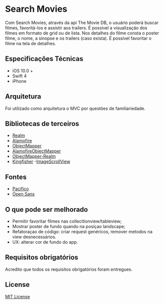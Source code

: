 # Search Movies

Com Search Movies, através da api The Movie DB, o usuário poderá buscar filmes, favoritá-los e assistir aos trailers. É possível a visualização dos filmes em formato de grid ou de lista. Nos detalhes do filme consta o poster filme, o nome, a sinopse e os trailers (caso exista). É possível favoritar o filme na tela de detalhes.

## Especificações Técnicas

- iOS 10.0 +
- Swift 4
- iPhone
 
## Arquitetura

Foi utilizado como arquitetura o MVC por questões de familiariedade.

## Bibliotecas de terceiros

- [Realm](https://realm.io/docs/swift/latest)
- [Alamofire](https://github.com/Alamofire/Alamofire)
- [ObjectMapper](https://github.com/Hearst-DD/ObjectMapper)
- [AlamofireObjectMapper](https://github.com/tristanhimmelman/AlamofireObjectMapper)
- [ObjectMapper-Realm](https://github.com/Jakenberg/ObjectMapper-Realm)
- [Kingfisher](https://github.com/onevcat/Kingfisher)
-[ImageScrollView](https://github.com/ssamadgh/PhotoScroller_Completed_Sample_Code_Part_I/blob/master/PhotoScroller/ImageScrollView.swift)

## Fontes

- [Pacifico](https://fonts.google.com/specimen/Pacifico)
- [Open Sans](https://fonts.google.com/specimen/Open+Sans)

## O que pode ser melhorado

- Permitir favoritar filmes nas collecitionview/tableview;
- Mostrar poster de fundo quando na posiçao landscape;
- Refatoraçao de código: criar request genéricos, remover metodos na view desnecessários.
- UX: alterar cor de fundo do app.

## Requisitos obrigatórios

Acredito que todos os requisitos obrigatórios foram entregues.

## License

[MIT License](https://github.com/nmacambira/SearchMovies/blob/master/LICENSE)


